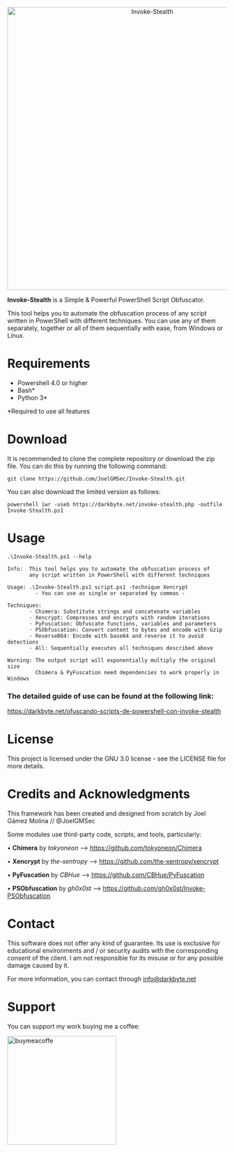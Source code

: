 <p align="center"><img width=650 alt="Invoke-Stealth" src="https://raw.githubusercontent.com/JoelGMSec/Invoke-Stealth/master/Design/Invoke-Stealth.png"></p>

**Invoke-Stealth** is a Simple & Powerful PowerShell Script Obfuscator.

This tool helps you to automate the obfuscation process of any script written in PowerShell with different techniques. You can use any of them separately, together or all of them sequentially with ease, from Windows or Linux.

# Requirements
- Powershell 4.0 or higher
- Bash*
- Python 3*

*Required to use all features

# Download
It is recommended to clone the complete repository or download the zip file.
You can do this by running the following command:
```
git clone https://github.com/JoelGMSec/Invoke-Stealth.git
```

You can also download the limited version as follows:
```
powershell iwr -useb https://darkbyte.net/invoke-stealth.php -outfile Invoke-Stealth.ps1
```

# Usage
```
.\Invoke-Stealth.ps1 --help

Info:  This tool helps you to automate the obfuscation process of
       any script written in PowerShell with different techniques

Usage: .\Invoke-Stealth.ps1 script.ps1 -technique Xencrypt
         - You can use as single or separated by commas -

Techniques:
       · Chimera: Substitute strings and concatenate variables
       · Xencrypt: Compresses and encrypts with random iterations
       · PyFuscation: Obfuscate functions, variables and parameters
       · PSObfuscation: Convert content to bytes and encode with Gzip
       · ReverseB64: Encode with base64 and reverse it to avoid detections
       · All: Sequentially executes all techniques described above

Warning: The output script will exponentially multiply the original size
         Chimera & PyFuscation need dependencies to work properly in Windows
```

### The detailed guide of use can be found at the following link:

https://darkbyte.net/ofuscando-scripts-de-powershell-con-invoke-stealth

# License
This project is licensed under the GNU 3.0 license - see the LICENSE file for more details.

# Credits and Acknowledgments
This framework has been created and designed from scratch by Joel Gámez Molina // @JoelGMSec

Some modules use third-party code, scripts, and tools, particularly:

• **Chimera** by *tokyoneon* --> https://github.com/tokyoneon/Chimera

• **Xencrypt** by *the-xentropy* --> https://github.com/the-xentropy/xencrypt

• **PyFuscation** by *CBHue* --> https://github.com/CBHue/PyFuscation

• **PSObfuscation** by *gh0x0st* --> https://github.com/gh0x0st/Invoke-PSObfuscation

# Contact
This software does not offer any kind of guarantee. Its use is exclusive for educational environments and / or security audits with the corresponding consent of the client. I am not responsible for its misuse or for any possible damage caused by it.

For more information, you can contact through info@darkbyte.net

# Support
You can support my work buying me a coffee:

[<img img width=250 alt="buymeacoffe" src="https://cdn.buymeacoffee.com/buttons/v2/default-blue.png">](https://www.buymeacoffee.com/joelgmsec)
